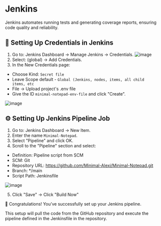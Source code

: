 # Jenkins
Jenkins automates running tests and generating coverage reports, ensuring code quality and reliability.

## 🔐 Setting Up Credentials in Jenkins
1. Go to: Jenkins Dashboard → Manage Jenkins → Credentials.
![image](https://github.com/user-attachments/assets/29a1064b-0580-4fe6-8ad2-04236c047b07)
3. Select: (global) → Add Credentials.
4. In the New Credentials page:
- Choose Kind: `Secret file`
- Leave Scope default - `Global (Jenkins, nodes, items, all child items, etc`
- File → Upload project's .env file
- Give the ID `minimal-notepad-env-file` and click "Create".
  
![image](https://github.com/user-attachments/assets/b81a8150-0a39-4d7c-9ebd-0a8e519994e5)

## ⚙️ Setting Up Jenkins Pipeline Job
1. Go to: Jenkins Dashboard → New Item.
2. Enter the name `Minimal-Notepad`.
3. Select "Pipeline" and click OK.
4. Scroll to the "Pipeline" section and select:
- Definition: Pipeline script from SCM
- SCM: Git
- Repository URL: https://github.com/Minimal-Alexi/Minimal-Notepad.git
- Branch: */main
- Script Path: Jenkinsfile

![image](https://github.com/user-attachments/assets/86baceea-9df8-4f4b-8544-194fda67ef12)


5. Click "Save" → Click "Build Now"

🎉 Congratulations! You’ve successfully set up your Jenkins pipeline.

This setup will pull the code from the GitHub repository and execute the pipeline defined in the Jenkinsfile in the repository.

